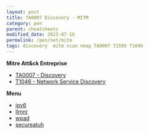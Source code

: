 ```yaml
---
layout: post
title: TA0007 Discovery - MITM
category: pen
parent: cheatsheets
modified_date: 2023-07-16
permalink: /pen/net/mitm
tags: discovery  mitm scan nmap TA0007 T1595 T1046
---
```


**Mitre Att&ck Entreprise**

* [TA0007 - Discovery](https://attack.mitre.org/tactics/TA0007/)
* [T1046  - Network Service Discovery](https://attack.mitre.org/techniques/T1046/)

**Menu**
<!-- vscode-markdown-toc -->

<!-- vscode-markdown-toc-config
	numbering=false
	autoSave=true
	/vscode-markdown-toc-config -->
<!-- /vscode-markdown-toc -->

* [ipv6](https://github.com/lutzenfried/Methodology/blob/main/01-%20Internal.md#mitm---ipv6--relay)
* [llmnr](https://github.com/lutzenfried/Methodology/blob/main/01-%20Internal.md#llmnr--nbt-ns--mdns)
* [wpad](https://github.com/lutzenfried/Methodology/blob/main/01-%20Internal.md#wpad)
* [secureatuh](https://www.secureauth.com/blog/we-love-relaying-credentials-a-technical-guide-to-relaying-credentials-everywhere/)